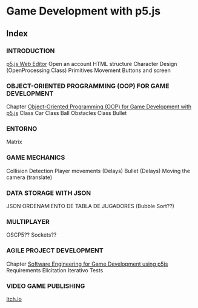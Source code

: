 # Game Development with p5.js
## Index

### INTRODUCTION

  [p5.js Web Editor](https://editor.p5js.org/)
  Open an account
  HTML structure
  Character Design (OpenProcessing Class)
  Primitives Movement
  Buttons and screen
  
### OBJECT-ORIENTED PROGRAMMING (OOP) FOR GAME DEVELOPMENT
  
  Chapter [Object-Oriented Programming (OOP) for Game Development with p5.js](https://github.com/JuanOlaya/OOP-P5js) 
  Class Car
  Class Ball
  Obstacles
  Class Bullet
  
### ENTORNO
  Matrix
  
### GAME MECHANICS
  
  Collision Detection
  Player movements (Delays)
  Bullet (Delays)
  Moving the camera (translate)
  
### DATA STORAGE WITH JSON
  JSON
  ORDENAMIENTO DE TABLA DE JUGADORES (Bubble Sort??)
  
### MULTIPLAYER
  OSCP5??
  Sockets??
  
### AGILE PROJECT DEVELOPMENT
  Chapter [Software Engineering for Game Development using p5js](https://github.com/JuanOlaya/Software-Engineering) Requirements Elicitation
  Iterativo
  Tests
  
### VIDEO GAME PUBLISHING
  [Itch.io](https://itch.io/)
